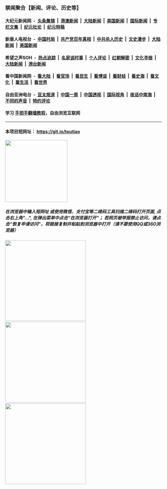 ### 禁闻聚合【新闻、评论、历史等】

#### 大纪元新闻网 &nbsp;-&nbsp; [头条集锦](indexes/E头条集锦.md?t=02120444) &nbsp;|&nbsp; [港澳新闻](indexes/E港澳新闻.md?t=02120444)  &nbsp;|&nbsp; [大陆新闻](indexes/E大陆新闻.md?t=02120444) &nbsp;|&nbsp; [美国新闻](indexes/E美国新闻.md?t=02120444) &nbsp;|&nbsp; [国际新闻](indexes/E国际新闻.md?t=02120444) &nbsp;|&nbsp; [专栏文集](indexes/E专栏文集.md?t=02120444) &nbsp;|&nbsp; [纪元社论](indexes/E纪元社论.md?t=02120444) &nbsp;|&nbsp; [纪元特稿](indexes/E纪元特稿.md?t=02120444) 

#### 新唐人电视台 &nbsp;-&nbsp; [中国时局](indexes/N中国时局.md?t=02120444) &nbsp;|&nbsp; [共产党百年真相](indexes/N共产党百年真相.md?t=02120444) &nbsp;|&nbsp; [中共杀人历史](indexes/N中共杀人历史.md?t=02120444) &nbsp;|&nbsp; [文史漫步](indexes/N文史漫步.md?t=02120444) &nbsp;|&nbsp; [大陆新闻](indexes/N大陆新闻.md?t=02120444) &nbsp;|&nbsp; [美国新闻](indexes/N美国新闻.md?t=02120444)

#### 希望之声SOH &nbsp;-&nbsp; [热点追踪](indexes/H热点追踪.md?t=02120444) &nbsp;|&nbsp; [名家谈时事](indexes/H名家谈时事.md?t=02120444) &nbsp;|&nbsp; [个人评论](indexes/H个人评论.md?t=02120444)  &nbsp;|&nbsp; [红朝解密](indexes/H红朝解密.md?t=02120444) &nbsp;|&nbsp; [文化寻根](indexes/H文化寻根.md?t=02120444) &nbsp;|&nbsp; [大陆新闻](indexes/H大陆新闻.md?t=02120444) &nbsp;|&nbsp; [港台新闻](indexes/H港台新闻.md?t=02120444)

#### 看中国新闻网 &nbsp;-&nbsp; [看大陆](indexes/S看大陆.md?t=02120444) &nbsp;|&nbsp; [看官场](indexes/S看官场.md?t=02120444) &nbsp;|&nbsp; [看民生](indexes/S看民生.md?t=02120444)  &nbsp;|&nbsp; [看博谈](indexes/S看博谈.md?t=02120444) &nbsp;|&nbsp; [看财经](indexes/S看财经.md?t=02120444) &nbsp;|&nbsp; [看史海](indexes/S看史海.md?t=02120444) &nbsp;|&nbsp; [看文化](indexes/S看文化.md?t=02120444) &nbsp;|&nbsp; [看生活](indexes/S看生活.md?t=02120444) &nbsp;|&nbsp; [看世界](indexes/S看世界.md?t=02120444)

#### 自由亚洲电台 &nbsp;-&nbsp; [亚太报道](indexes/R亚太报道.md?t=02120444) &nbsp;|&nbsp; [中国一周](indexes/R中国一周.md?t=02120444) &nbsp;|&nbsp; [中国透视](indexes/R中国透视.md?t=02120444)  &nbsp;|&nbsp; [国际视角](indexes/R国际视角.md?t=02120444) &nbsp;|&nbsp; [夜话中南海](indexes/R夜话中南海.md?t=02120444) &nbsp;|&nbsp; [不同的声音](indexes/R不同的声音.md?t=02120444) &nbsp;|&nbsp; [特约评论](indexes/R特约评论.md?t=02120444)

#### 学习 [手把手翻墙教程](https://github.com/gfw-breaker/guides/wiki)，自由浏览互联网

----

#### 本项目短网址： https://git.io/toutiao
<img src="https://raw.githubusercontent.com/gfw-breaker/banned-news/master/scripts/img/qr.png" width="200px"/>  

##### 在浏览器中输入短网址 或使用微信、支付宝等二维码工具扫描二维码打开页面, 点击右上角"...", 在弹出菜单中点击“在浏览器打开”； 若网页被举报禁止访问，请点击“恢复申请访问”，将链接复制并粘贴到浏览器中打开（请不要使用QQ或360浏览器）

<img src="https://raw.githubusercontent.com/gfw-breaker/banned-news/master/scripts/img/1.png" width="260px"/> &nbsp; <img src="https://raw.githubusercontent.com/gfw-breaker/banned-news/master/scripts/img/2.png" width="260px"/> &nbsp; <img src="https://raw.githubusercontent.com/gfw-breaker/banned-news/master/scripts/img/3.png" width="260px"/>

